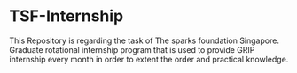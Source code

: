 # TSF-Internship
This Repository is regarding the task of The sparks foundation Singapore. Graduate rotational internship program that is used to provide GRIP internship every month in order to extent the order and practical knowledge. 
